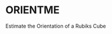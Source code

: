 # ORIENTME
Estimate the Orientation of a Rubiks Cube


<a href="https://i.imgur.com/aTlNoBz.gif"></a>
